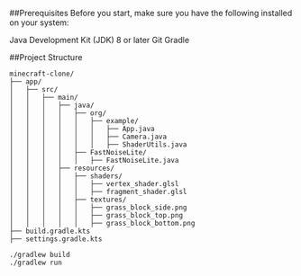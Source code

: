 ##Prerequisites
Before you start, make sure you have the following installed on your system:

Java Development Kit (JDK) 8 or later
Git
Gradle

##Project Structure

```
minecraft-clone/
├── app/
│   ├── src/
│   │   ├── main/
│   │   │   ├── java/
│   │   │   │   ├── org/
│   │   │   │   │   ├── example/
│   │   │   │   │   │   ├── App.java
│   │   │   │   │   │   ├── Camera.java
│   │   │   │   │   │   ├── ShaderUtils.java
│   │   │   │   ├── FastNoiseLite/
│   │   │   │   │   ├── FastNoiseLite.java
│   │   │   ├── resources/
│   │   │   │   ├── shaders/
│   │   │   │   │   ├── vertex_shader.glsl
│   │   │   │   │   ├── fragment_shader.glsl
│   │   │   │   ├── textures/
│   │   │   │   │   ├── grass_block_side.png
│   │   │   │   │   ├── grass_block_top.png
│   │   │   │   │   ├── grass_block_bottom.png
├── build.gradle.kts
├── settings.gradle.kts
```

```
./gradlew build
./gradlew run
```
